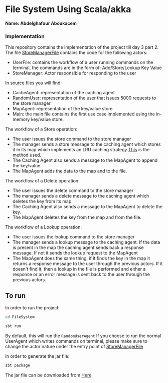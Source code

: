# File System Using Scala/akka
**Name: Abdelghafour Aboukacem**

### Implementation

This repository contains the implementation of the project till day 3 part 2.
The file [StoreManagerFile](https://github.com/AbdelGhafour69/scala_cloud_programming/blob/main/FileSystem/src/main/scala/StoreManagerFile.scala) contains the code for the following actors:
  - UserFile: contains the workflow of a user running commands on the terminal, the commands are in the form of: Add/Store/Lookup Key Value
  - StoreManager: Actor responsible for responding to the user

In source files you will find:
 - CacheAgent: representation of the caching agent
 - RandomUser: representation of the user that issues 5000 requests to the store manager
 - MapAgent: representation of the key/value store
 - Main: the main file contains the first use case implemented using the in-memory key/value store.
 
The workflow of a Store operation:
  - The user issues the store command to the store manager
  - The manager sends a store message to the caching agent which stores it in its map which implements an LRU caching strategy [This](https://medium.com/@knoldus/what-is-lru-cache-and-how-to-implement-it-in-scala-76e96457d716) is the method used. 
  - The Caching Agent also sends a message to the MapAgent to append the key/value.
  - The MapAgent adds the data to the map and to the file.
  
 The workflow of a Delete operation:
  - The user issues the delete command to the store manager
  - The manager sends a delete message to the caching agent which deletes the key from its map.
  - The Caching Agent also sends a message to the MapAgent to delete the key.
  - The MapAgent deletes the key from the map and from the file.
  
  The workflow of a Lookup operation:
  - The user issues the lookup command to the store manager
  - The manager sends a lookup message to the caching agent. If the data is present in the map the caching agent sends back a response message. If not it sends the lookup request to the MapAgent
  - The MapAgent does the same thing, if it finds the key in the map it returns a response message to the user through the previous actors. If it doesn't find it, then a lookup in the file is performed and either a response or an error message is sent back to the user through the previous actors.


## To run

In order to run the project:
```bash
cd FileSystem
```
```bash
sbt run
```

By default, this will run the ```RandomUserAgent``` If you choose to run the normal UserAgent which writes commands on terminal, please make sure to change the actor nature under the entry point of [StoreManagerFile](https://github.com/AbdelGhafour69/scala_cloud_programming/blob/main/FileSystem/src/main/scala/StoreManagerFile.scala)


In order to generate the jar file:
```bash
sbt package
```

The jar file can be downloaded from [Here](https://um6p-my.sharepoint.com/:u:/g/personal/abdelghafour_aboukacem_um6p_ma/EcwpWAWLb2dIgRRW8CaXCqQBoqqYnW3m2zm8Thxus8MHzA?e=jFhEn7)


